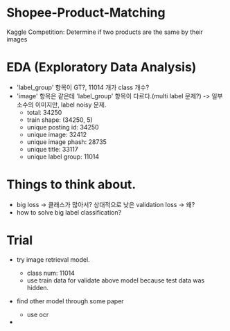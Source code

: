 # Shopee-Product-Matching
Kaggle Competition: Determine if two products are the same by their images

# EDA (Exploratory Data Analysis)
- 'label_group' 항목이 GT?, 11014 개가 class 개수?
- 'image' 항목은 같은데 'label_group' 항목이 다르다.(multi label 문제?) -> 일부 소수의 이미지만, label noisy 문제.
  - total:  34250
  - train shape:  (34250, 5) 
  - unique posting id:  34250
  - unique image:  32412
  - unique image phash:  28735
  - unique title:  33117
  - unique label group:  11014
  
# Things to think about.
- big loss -> 클래스가 많아서? 상대적으로 낮은 validation loss -> 왜?
- how to solve big label classification?

# Trial
- try image retrieval model.
  - class num: 11014
  - use train data for validate above model because test data was hidden.
- find other model through some paper
  - use ocr

- 
